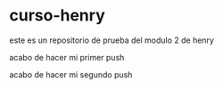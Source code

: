 # curso-henry
este es un repositorio de prueba del modulo 2 de henry

acabo de hacer mi primer push

acabo de hacer mi segundo push